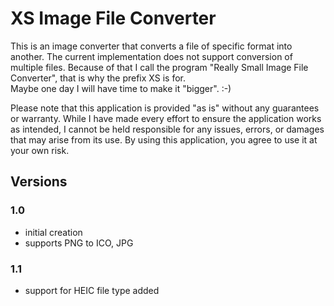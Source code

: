 # XS Image File Converter

This is an image converter that converts a file of specific format into another.
The current implementation does not support conversion of multiple files. Because of that I call the program "Really Small Image File Converter", that is why the prefix XS is for.  
Maybe one day I will have time to make it "bigger". :-)

Please note that this application is provided "as is" without any guarantees or warranty.
While I have made every effort to ensure the application works as intended,
I cannot be held responsible for any issues, errors, or damages that may arise from its use.
By using this application, you agree to use it at your own risk.

## Versions

### 1.0

- initial creation
- supports PNG to ICO, JPG

### 1.1

- support for HEIC file type added
